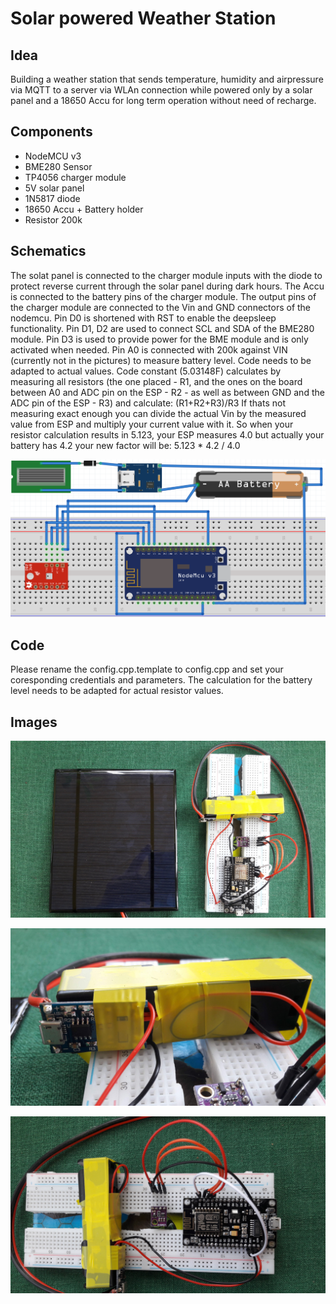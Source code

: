 # Solar powered Weather Station
## Idea
Building a weather station that sends temperature, humidity and airpressure via MQTT to a server via WLAn connection while powered only by a solar panel and a 18650 Accu for long term operation without need of recharge.
## Components
- NodeMCU v3
- BME280 Sensor
- TP4056 charger module
- 5V solar panel
- 1N5817 diode
- 18650 Accu + Battery holder
- Resistor 200k

## Schematics
The solat panel is connected to the charger module inputs with the diode to protect reverse current through the solar panel during dark hours. The Accu is connected to the battery pins of the charger module. The output pins of the charger module are connected to the Vin and GND connectors of the nodemcu.
Pin D0 is shortened with RST to enable the deepsleep functionality.
Pin D1, D2 are used to connect SCL and SDA of the BME280 module.
Pin D3 is used to provide power for the BME module and is only activated when needed.
Pin A0 is connected with 200k against VIN (currently not in the pictures) to measure battery level. Code needs to be adapted to actual values. Code constant (5.03148F) calculates by measuring all resistors (the one placed - R1, and the ones on the board between A0 and ADC pin on the ESP - R2 - as well as between GND and the ADC pin of the ESP - R3) and calculate:
(R1+R2+R3)/R3
If thats not measuring exact enough you can divide the actual Vin by the measured value from ESP and multiply your current value with it. So when your resistor calculation results in 5.123, your ESP measures 4.0 but actually your battery has 4.2 your new factor will be:
5.123 * 4.2 / 4.0
 
![Breadboard](/images/breadboard.PNG)

## Code
Please rename the config.cpp.template to config.cpp and set your coresponding credentials and parameters.
The calculation for the battery level needs to be adapted for actual resistor values.

## Images
![Prototype](/images/prototype.jpg)

![18650+Charger](/images/18650+charger.jpg)

![wireing](/images/wireing.jpg)

